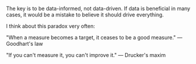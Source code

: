 The key is to be data-informed, not data-driven. If data is beneficial in many cases, it would be a mistake to believe it should drive everything.

I think about this paradox very often:

"When a measure becomes a target, it ceases to be a good measure." — Goodhart's law

"If you can't measure it, you can't improve it." — Drucker's maxim